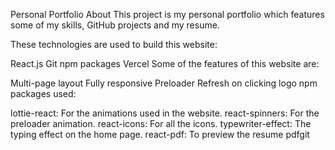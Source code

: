 Personal Portfolio
About
This project is my personal portfolio which features some of my skills, GitHub projects and my resume.

These technologies are used to build this website:

React.js
Git
npm packages
Vercel
Some of the features of this website are:

Multi-page layout
Fully responsive
Preloader
Refresh on clicking logo
npm packages used:

lottie-react: For the animations used in the website.
react-spinners: For the preloader animation.
react-icons: For all the icons.
typewriter-effect: The typing effect on the home page.
react-pdf: To preview the resume pdfgit 
